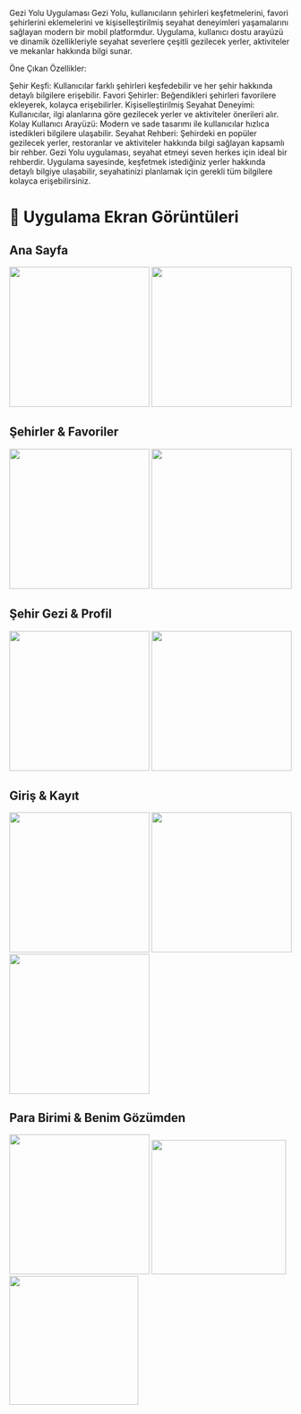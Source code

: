 Gezi Yolu Uygulaması
Gezi Yolu, kullanıcıların şehirleri keşfetmelerini, favori şehirlerini eklemelerini ve kişiselleştirilmiş seyahat deneyimleri yaşamalarını sağlayan modern bir mobil platformdur. Uygulama, kullanıcı dostu arayüzü ve dinamik özellikleriyle seyahat severlere çeşitli gezilecek yerler, aktiviteler ve mekanlar hakkında bilgi sunar.

Öne Çıkan Özellikler:

Şehir Keşfi: Kullanıcılar farklı şehirleri keşfedebilir ve her şehir hakkında detaylı bilgilere erişebilir.
Favori Şehirler: Beğendikleri şehirleri favorilere ekleyerek, kolayca erişebilirler.
Kişiselleştirilmiş Seyahat Deneyimi: Kullanıcılar, ilgi alanlarına göre gezilecek yerler ve aktiviteler önerileri alır.
Kolay Kullanıcı Arayüzü: Modern ve sade tasarımı ile kullanıcılar hızlıca istedikleri bilgilere ulaşabilir.
Seyahat Rehberi: Şehirdeki en popüler gezilecek yerler, restoranlar ve aktiviteler hakkında bilgi sağlayan kapsamlı bir rehber.
Gezi Yolu uygulaması, seyahat etmeyi seven herkes için ideal bir rehberdir. Uygulama sayesinde, keşfetmek istediğiniz yerler hakkında detaylı bilgiye ulaşabilir, seyahatinizi planlamak için gerekli tüm bilgilere kolayca erişebilirsiniz.

# 📱 Uygulama Ekran Görüntüleri

## Ana Sayfa
<img width="250" src="https://github.com/user-attachments/assets/996f0124-c984-4857-96b2-b746bc588cfa" />
<img width="250" src="https://github.com/user-attachments/assets/6782a5f9-967f-44df-8b21-0f45402f9a69" />

## Şehirler & Favoriler
<img width="250" src="https://github.com/user-attachments/assets/915db6d6-6710-47d9-adee-322d45953e05" />
<img width="250" src="https://github.com/user-attachments/assets/d8d5bd2f-ed38-4a32-b69c-55804c67577c" />

## Şehir Gezi & Profil
<img width="250" src="https://github.com/user-attachments/assets/486bf6dc-9197-48e7-9ef1-cb55f7765c26" />
<img width="250" src="https://github.com/user-attachments/assets/33a8b604-6647-48f6-aac7-7660de0a185a" />

## Giriş & Kayıt
<img width="250" src="https://github.com/user-attachments/assets/f23b9005-cb27-49bc-9c97-4a37df363bb4" />
<img width="250" src="https://github.com/user-attachments/assets/28ad0a8c-5dbb-4168-b3c4-f3d77c905010" />
<img width="250" src="https://github.com/user-attachments/assets/ad047d9b-4a86-41a0-8f90-aecdc36ac18b" />

## Para Birimi & Benim Gözümden
<img width="250" src="https://github.com/user-attachments/assets/58cf61ae-afdc-46ef-ad95-1555acf3c80e" />
<img width="240" src="https://github.com/user-attachments/assets/29e9b0d6-95ab-45ed-be5b-c96a84e2af2c" />
<img width="230" src="https://github.com/user-attachments/assets/f0ea60b2-322a-4e03-b246-8e009b86c556" />

